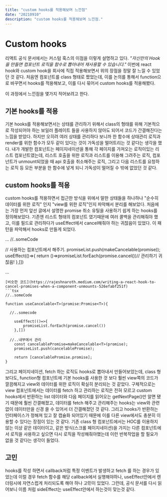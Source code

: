 ```yaml
---
title: "custom hooks를 적용해보며 느낀점"
date: "20210910"
description: "custom hooks를 적용해보며 느낀점."
---
```


# Custom hooks

리액트 공식 문서에서는 커스텀 훅스의 이점을 이렇게 설명하고 있다. _"자신만의 Hook을 만들면 컴포넌트 로직을 함수로 뽑아내어 재사용할 수 있습니다."_
이번에 react hook와 custom hook을 회사에 직접 적용해보면서 위의 장점을 정말 잘 느낄 수 있었던 것 같다.
처음엔 컴포넌트를 class 형태로 짰었는데, 이를 논의를 통해서 function으로 바꾸면서 hooks를 적용해보고, 이를 다시 묶어서 custom hooks를 적용해봤다.

이 과정에서 느낀점을 몇가지 적어보려고 한다.

## 기본 hooks를 적용

기본 hooks를 적용해보면서는 상태를 관리하기 위해서 class의 형태를 위해 기본적으로 작성되어야 하는 보일러 플레이트 들을 사용하지 않아도 되어서 코드가 간결해진다는 느낌을 받았다.
하지만 오히려 여러 상태를 관리하다 보니까 한 함수에 상태관리 로직과 render를 위한 함수가 모두 같이 있다는 것이 가독성을 떨어트리는 것 같다는 생각을 했다.
내가 개발한 컴포넌트는 페이지네이션을 통해 각 페이지를 가져오는 로직이있는 리스트 컴포넌트였는데, 리스트 호출을 위한 로직과 리스트를 이용해 그려주는 로직, 컴포넌트가 unmount되었을 때 api 호출을 취소해주는 로직, 그리고 다음 리스트를 요청하는 로직 등 모든 부분을 한 함수에 넣게 되니 가독성이 떨어질 수 밖에 없었던 것 같다.

## custom hooks를 적용

custom hooks를 적용하면서 접근한 방식을 위에서 말한 상태들을 하나하나 "순수히 데이터를 위한 로직" 인지 "view를 위한 로직"인지 파악해서 분리를 해보았다.
처음에는 가장 먼저 앞선 글에서 설명한 promise 취소 유틸을 사용하기 쉽게 하는 hooks를 정의해보았다.
기존엔 리스트 형태의 컴포넌트 였기때문에 여러 콜백을 관리해줘야 했고, 이를 필드로 관리하다가 useEffect에서 cancel해줘야 하는 귀찮음이 있었다.
이 패턴을 파악해서 hooks로 만들게 되었다.

<!-- ```tsx -->

...
//..someCode

// 사용하는 컴포넌트에서 해주기.
promiseList.push(makeCancelable(promise));
useEffect(()=>{
return ()=>promiseList.forEach(promise.cancel())// 관리하기 귀찮음!
},[])

...

````
[비슷한 코드](https://rajeshnaroth.medium.com/writing-a-react-hook-to-cancel-promises-when-a-component-unmounts-526efabf251f)
```tsx
//..someCode

function useCancelable<T>(promise:Promise<T>){

  //..somecode

    useEffect(()=>{
        promiseList.forEach(promise.cancel())
    },[])

  //..내부에서 관리
    const cancelablePromise=makeCancelable<T>(promise);
    promiseList.push(cancelablePromise);

    return [cancelablePromise.promise];
}

````

그리고 페이지네이션, fetch 하는 로직도 hooks로 뽑아내서 만들어보았는데, class 형보다도, function형 컴포넌트에 기본 hooks를 사용한 것 보다 훨씬 view쪽의 코드가 깔끔해지고
view와 데이터를 위한 로직이 확실히 분리되는 것 같았다.
구체적으로는 view 컴포넌트에서는 데이터를 fetch 하고 관리하는 로직은 전혀 모르고 custom hooks에서 반환하는 list 데이터와 다음 페이지를 읽어오는 getNextPage()만 알면 됐기 때문에 훨씬 간결해졌고,
데이터를 fetch 해주고 관리해주는 hooks는 view와 관련 없이 데이터만을 신경 쓸 수 있어서 더 간결해졌던 것 같다. 그리고 hooks가 반환하는 인터페이스가 정해져 있고 잘 캡슐화 되어있기 때문에 이를 다른 view에서도 충분히 이용할 수 있다는 장점이 있는 것 같다.
기존 class 형 컴포넌트에서는 HOC를 이용하지 않는 이상 같은 데이터이고, 같은 방식(스크롤 페이지네이션)을 가지는 다른 컴포넌트에서 로직을 사용하고 싶으면 다시 로직을 작성해줘야했는데 이런 반복작업을 할 필요가 없을 것 같다는 생각이 들었다.

## 고민

hooks를 작성 하면서 callback처럼 특정 이벤트가 발생하고 fetch 를 하는 경우가 있었는데 이럴 경우 fetch 함수를 해당 callback에서 실행해야하나, useEffect안에서 렌더링시에 자연스럽게 처리되도록 해야 하나 고민이 있었다. 그런데,
공식 문서를 다시 읽어보니 이름 처럼 sideEffect는 useEffect안에서 하는것이 맞는것 같다.
